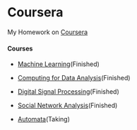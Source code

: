 Coursera
==========

My Homework on [Coursera](http://www.coursera.org)

#### Courses
* [Machine Learning](https://www.coursera.org/course/ml)(Finished)

* [Computing for Data Analysis](https://www.coursera.org/course/compdata)(Finished)

* [Digital Signal Processing](https://www.coursera.org/course/dsp)(Finished)

* [Social Network Analysis](https://www.coursera.org/course/sna)(Finished)

* [Automata](https://www.coursera.org/course/automata)(Taking)

